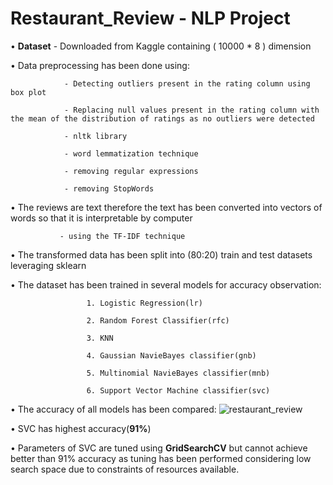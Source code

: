 # Restaurant_Review - NLP Project

• **Dataset** - Downloaded from Kaggle containing ( 10000 * 8 ) dimension 

•  Data preprocessing has been done using:

                - Detecting outliers present in the rating column using box plot 

                - Replacing null values present in the rating column with the mean of the distribution of ratings as no outliers were detected

                - nltk library 
                
                - word lemmatization technique
                
                - removing regular expressions
                
                - removing StopWords 
                    
•  The reviews are text therefore the text has been converted into vectors of words so that it is interpretable by computer 

               - using the TF-IDF technique 

•  The transformed data has been split into (80:20) train and test datasets leveraging sklearn 

•  The dataset has been trained in several models for accuracy observation:

                     1. Logistic Regression(lr)
                     
                     2. Random Forest Classifier(rfc)
                     
                     3. KNN 
                     
                     4. Gaussian NavieBayes classifier(gnb)
                     
                     5. Multinomial NavieBayes classifier(mnb)
                     
                     6. Support Vector Machine classifier(svc)

• The accuracy of all models has been compared:
![restaurant_review](https://github.com/vs1161/Restaurant_Review/assets/106301220/51d6ab34-d28f-4ebb-afbf-367e3e0a87cc)

• SVC has highest accuracy(**91%**)

• Parameters of SVC are tuned using **GridSearchCV** but cannot achieve better than 91% accuracy as tuning has been performed considering low search space due to constraints of resources available.
